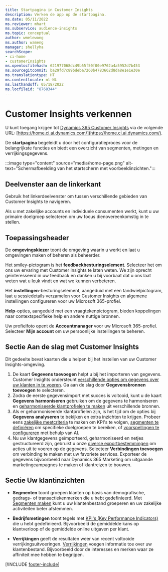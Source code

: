 ```yaml
---
title: Startpagina in Customer Insights
description: Verken de app op de startpagina.
ms.date: 05/11/2022
ms.reviewer: mhart
ms.subservice: audience-insights
ms.topic: conceptual
author: wmelewong
ms.author: wameng
manager: shellyha
searchScope:
- ci-home
- customerInsights
ms.openlocfilehash: 621977068dc49b55f50f00e9762a4a5952d7b453
ms.sourcegitcommit: ba29fd7c89bdeba7260b4783662d8da8e1e1e30e
ms.translationtype: HT
ms.contentlocale: nl-NL
ms.lasthandoff: 05/18/2022
ms.locfileid: "8768344"
---
```

# <a name="explore-customer-insights"></a>Customer Insights verkennen

U kunt toegang krijgen tot [Dynamics 365 Customer Insights](https://home.ci.ai.dynamics.com/) via de volgende URL: [https://home.ci.ai.dynamics.com/](https://home.ci.ai.dynamics.com/).

De **startpagina** begeleidt u door het configuratieproces voor de belangrijkste functies en biedt een overzicht van segmenten, metingen en verrijkingsgegevens.

:::image type="content" source="media/home-page.png" alt-text="Schermafbeelding van het startscherm met voorbeeldinzichten.":::

## <a name="left-side-pane"></a>Deelvenster aan de linkerkant

Gebruik het linkerdeelvenster om tussen verschillende gebieden van Customer Insights te navigeren.

Als u met zakelijke accounts en individuele consumenten werkt, kunt u uw primaire doelgroep selecteren om uw focus dienovereenkomstig in te stellen.

## <a name="application-header"></a>Toepassingsheader

De **omgevingskiezer** toont de omgeving waarin u werkt en laat u omgevingen maken of beheren als beheerder.

Het smiley-pictogram is het **feedbackbesturingselement**. Selecteer het om ons uw ervaring met Customer Insights te laten weten. We zijn oprecht geïnteresseerd in uw feedback en danken u bij voorbaat dat u ons laat weten wat u leuk vindt en wat we kunnen verbeteren.

Het **instellingen**-besturingselement, aangeduid met een tandwielpictogram, laat u sessiedetails verzamelen voor Customer Insights en algemene instellingen configureren voor uw Microsoft 365-profiel.

**Help**-opties, aangeduid met een vraagtekenpictogram, bieden koppelingen naar contextspecifieke help en andere nuttige bronnen.

Uw profielfoto opent de **Accountmanager** voor uw Microsoft 365-profiel. Selecteer **Mijn account** om uw persoonlijke instellingen te beheren.

## <a name="getting-started-with-customer-insights-section"></a>Sectie Aan de slag met Customer Insights

Dit gedeelte bevat kaarten die u helpen bij het instellen van uw Customer Insights-omgeving.

1. De kaart **Gegevens toevoegen** helpt u bij het importeren van gegevens. Customer Insights ondersteunt [verschillende opties om gegevens over uw klanten in te voeren](data-sources.md). Ga aan de slag door **Gegevensbronnen toevoegen** te selecteren.
1. Zodra de eerste gegevensimport met succes is voltooid, kunt u de kaart **Gegevens harmoniseren** gebruiken om de gegevens te harmoniseren en [geharmoniseerde klantprofielen te maken](data-unification.md) uit verschillende bronnen. 
1. Als er geharmoniseerde klantprofielen zijn, is het tijd om de opties bij **Gegevens analyseren** te bekijken en extra inzichten te krijgen. Probeer eens [zakelijke meetcriteria](measures.md) te maken om KPI's te volgen, [segmenten te definiëren](segments.md) om specifieke doelgroepen te bereiken, of [voorspellingen te configureren](predictions-overview.md) met behulp van AI.
1. Nu uw klantgegevens geïmporteerd, geharmoniseerd en netjes gestructureerd zijn, gebruikt u onze [diverse exportbestemmingen](export-destinations.md) om acties uit te voeren op de gegevens. Selecteer **Verbindingen toevoegen** om verbinding te maken met uw favoriete services. Exporteer de gegevens bijvoorbeeld naar Dynamics 365 Marketing om uitgaande marketingcampagnes te maken of klantreizen te bouwen. 

## <a name="your-customer-insights-section"></a>Sectie Uw klantinzichten

- **Segmenten** toont groepen klanten op basis van demografische, gedrags- of transactiekenmerken die u hebt gedefinieerd. Met [Segmenten maken](segments.md) kunt u uw klantenbestand groeperen en uw zakelijke activiteiten beter afstemmen.

- **Bedrijfsmetingen** toont tegels met [KPI's (Key Performance Indicators)](measures.md) die u hebt gedefinieerd. Bijvoorbeeld de gemiddelde kans op klantverloop of de gemiddelde online uitgaven per klant.

- **Verrijkingen** geeft de resultaten weer van recent voltooide verrijkingsuitvoeringen. [Verrijkingen](enrichment-hub.md) voegen informatie toe over uw klantenbestand. Bijvoorbeeld door de interesses en merken waar ze affiniteit mee hebben te begrijpen.


[!INCLUDE [footer-include](includes/footer-banner.md)]
